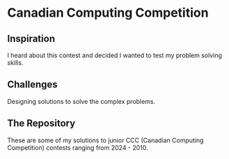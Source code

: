 # Canadian Computing Competition

## Inspiration

I heard about this contest and decided I wanted to test my problem solving skills.

## Challenges

Designing solutions to solve the complex problems.

## The Repository

These are some of my solutions to junior CCC (Canadian Computing Competition) contests ranging from 2024 - 2010.
